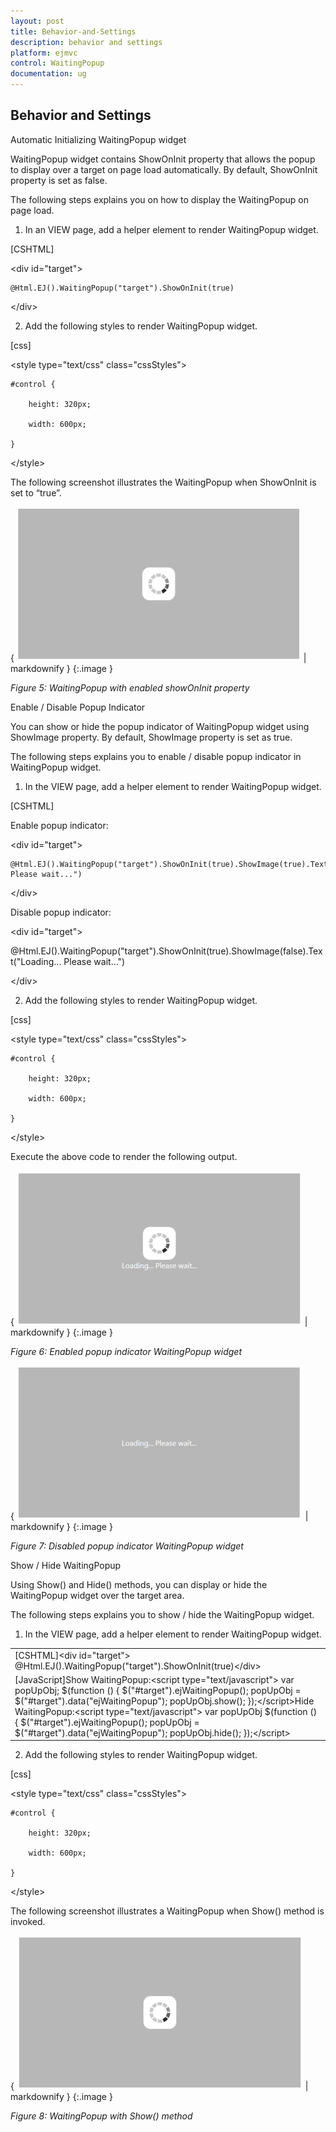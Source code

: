 ```yaml
---
layout: post
title: Behavior-and-Settings
description: behavior and settings
platform: ejmvc
control: WaitingPopup
documentation: ug
---
```


## Behavior and Settings

Automatic Initializing WaitingPopup widget

WaitingPopup widget contains ShowOnInit property that allows the popup to display over a target on page load automatically. By default, ShowOnInit property is set as false.

The following steps explains you on how to display the WaitingPopup on page load.

1. In an VIEW page, add a helper element to render WaitingPopup widget.





[CSHTML]



&lt;div id="target"&gt;

    @Html.EJ().WaitingPopup("target").ShowOnInit(true)

&lt;/div&gt;





2. Add the following styles to render WaitingPopup widget.



[css]



&lt;style type="text/css" class="cssStyles"&gt;

    #control {

        height: 320px;

        width: 600px;

    }

&lt;/style&gt;



The following screenshot illustrates the WaitingPopup when ShowOnInit is set to “true”.

{ ![](Behavior-and-Settings_images/Behavior-and-Settings_img1.png) | markdownify }
{:.image }


_Figure 5: WaitingPopup with enabled showOnInit property_

Enable / Disable Popup Indicator

You can show or hide the popup indicator of WaitingPopup widget using ShowImage property. By default, ShowImage property is set as true.

The following steps explains you to enable / disable popup indicator in WaitingPopup widget.

1. In the VIEW page, add a helper element to render WaitingPopup widget.





[CSHTML]



Enable popup indicator:

&lt;div id="target"&gt;

    @Html.EJ().WaitingPopup("target").ShowOnInit(true).ShowImage(true).Text("Loading... Please wait...")



&lt;/div&gt;



Disable popup indicator:

&lt;div id="target"&gt;

   @Html.EJ().WaitingPopup("target").ShowOnInit(true).ShowImage(false).Text("Loading... Please wait...")

&lt;/div&gt;





2. Add the following styles to render WaitingPopup widget.



[css]



&lt;style type="text/css" class="cssStyles"&gt;

    #control {

        height: 320px;

        width: 600px;

    }

&lt;/style&gt;



Execute the above code to render the following output.

{ ![](Behavior-and-Settings_images/Behavior-and-Settings_img2.png) | markdownify }
{:.image }


_Figure 6: Enabled popup indicator WaitingPopup widget_

{ ![](Behavior-and-Settings_images/Behavior-and-Settings_img3.png) | markdownify }
{:.image }


_Figure 7: Disabled popup indicator WaitingPopup widget_

Show / Hide WaitingPopup

Using Show() and Hide() methods, you can display or hide the WaitingPopup widget over the target area.

The following steps explains you to show / hide the WaitingPopup widget.

1. In the VIEW page, add a helper element to render WaitingPopup widget.



<table>
<tr>
<td>
[CSHTML]&lt;div id="target"&gt;    @Html.EJ().WaitingPopup("target").ShowOnInit(true)&lt;/div&gt;</td></tr>
<tr>
<td>
[JavaScript]Show WaitingPopup:&lt;script type="text/javascript"&gt;    var popUpObj;    $(function () {        $("#target").ejWaitingPopup();        popUpObj = $("#target").data("ejWaitingPopup");        popUpObj.show();    });&lt;/script&gt;Hide WaitingPopup:&lt;script type="text/javascript"&gt;    var popUpObj    $(function () {        $("#target").ejWaitingPopup();         popUpObj = $("#target").data("ejWaitingPopup");        popUpObj.hide();    });&lt;/script&gt;</td></tr>
</table>




2. Add the following styles to render WaitingPopup widget.



[css]



&lt;style type="text/css" class="cssStyles"&gt;

    #control {

        height: 320px;

        width: 600px;

    }

&lt;/style&gt;



The following screenshot illustrates a WaitingPopup when Show() method is invoked.

{ ![](Behavior-and-Settings_images/Behavior-and-Settings_img4.png) | markdownify }
{:.image }


_Figure 8: WaitingPopup with Show() method_

